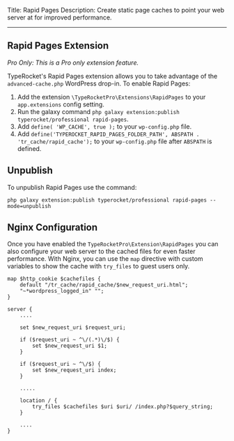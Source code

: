 Title: Rapid Pages
Description: Create static page caches to point your web server at for improved performance.

---

## Rapid Pages Extension

*Pro Only: This is a Pro only extension feature.*

TypeRocket's Rapid Pages extension allows you to take advantage of the `advanced-cache.php` WordPress drop-in. To enable Rapid Pages:
 
1. Add the extension `\TypeRocketPro\Extensions\RapidPages` to your `app.extensions` config setting.
2. Run the galaxy command `php galaxy extension:publish typerocket/professional rapid-pages`.
3. Add `define( 'WP_CACHE', true );` to your `wp-config.php` file.
4. Add `define('TYPEROCKET_RAPID_PAGES_FOLDER_PATH', ABSPATH . 'tr_cache/rapid_cache');` to your `wp-config.php` file after `ABSPATH` is defined.

## Unpublish

To unpublish Rapid Pages use the command:

```
php galaxy extension:publish typerocket/professional rapid-pages --mode=unpublish
```

## Nginx Configuration

Once you have enabled the `TypeRocketPro\Extension\RapidPages` you can also configure your web server to the cached files for even faster performance. With Nginx, you can use the `map` directive with custom variables to show the cache with `try_files` to guest users only.   

```
map $http_cookie $cachefiles {
    default "/tr_cache/rapid_cache/$new_request_uri.html";
    "~*wordpress_logged_in" "";
}

server {
    ....
    
    set $new_request_uri $request_uri;
    
    if ($request_uri ~ ^\/(.*)\/$) {
        set $new_request_uri $1;
    }
    
    if ($request_uri ~ ^\/$) {
        set $new_request_uri index;
    }

    .....
    
    location / {
        try_files $cachefiles $uri $uri/ /index.php?$query_string;
    }

    ....
}
```